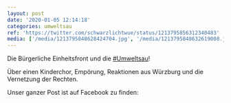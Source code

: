 ```yaml
---
layout: post
date: '2020-01-05 12:14:18'
categories: umweltsau
ref: 'https://twitter.com/schwarzlichtwue/status/1213795856312340483'
media: ['/media/1213795848628424704.jpg', '/media/1213795848632619008.jpg', '/media/1213795848670371841.jpg']
---
```

Die Bürgerliche Einheitsfront und die [#Umweltsau](/t/umweltsau)!



Über einen Kinderchor, Empörung, Reaktionen aus Würzburg und die Vernetzung der Rechten.



Unser ganzer Post ist auf Facebook zu finden:

 